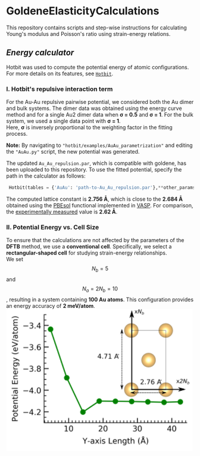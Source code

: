 # GoldeneElasticityCalculations
This repository contains scripts and step-wise instructions for calculating Young's modulus and Poisson's ratio using strain-energy relations.

## _Energy calculator_
Hotbit was used to compute the potential energy of atomic configurations. For more details on its features, see [`Hotbit`](https://github.com/pekkosk/hotbit).  

### I. Hotbit's repulsive interaction term
For the Au-Au repulsive pairwise potential, we considered both the Au dimer and bulk systems.
The dimer data was obtained using the energy curve method and for a single Au2 dimer data when **σ = 0.5** and **σ = 1**.
For the bulk system, we used a single data point with **σ = 1**.  
Here, **σ** is inversely proportional to the weighting factor in the fitting process.  

**Note:** By navigating to `"hotbit/examples/AuAu_parametrization"` and editing the `"AuAu.py"` script, the new potential was generated.

The updated `Au_Au_repulsion.par`, which is compatible with goldene, has been uploaded to this repository.
To use the fitted potential, specify the path in the calculator as follows:

```python
 Hotbit(tables = {'AuAu': 'path-to-Au_Au_repulsion.par'},**other_params)
```
The computed lattice constant is **2.756 Å**, which is close to the **2.684 Å** obtained using the [PBEsol](https://www.vasp.at/wiki/index.php/GGA) functional implemented in [VASP](https://www.vasp.at/).
For comparison, the [experimentally measured](https://www.nature.com/articles/s44160-024-00518-4) value is **2.62 Å**. 

### II. Potential Energy vs. Cell Size
To ensure that the calculations are not affected by the parameters of the **DFTB** method, we use a **conventional cell**.
Specifically, we select a **rectangular-shaped cell** for studying strain-energy relationships.  
We set $$N_b = 5$$ and $$N_a = 2 N_b = 10$$, resulting in a system containing **100 Au atoms**.
This configuration provides an energy accuracy of **2 meV/atom**.
<img src="images/cellsize-energy-withunitcell.png" alt="Cell Size vs. Energy Plot with a rectangular unit cell (top view)." width="500">
